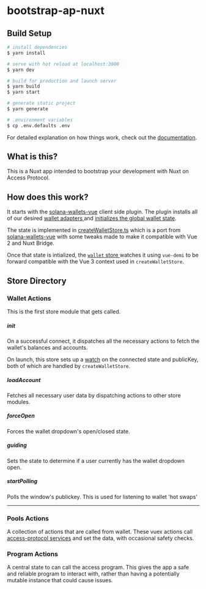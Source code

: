 # bootstrap-ap-nuxt

## Build Setup

```bash
# install dependencies
$ yarn install

# serve with hot reload at localhost:3000
$ yarn dev

# build for production and launch server
$ yarn build
$ yarn start

# generate static project
$ yarn generate

# .environment variables
$ cp .env.defaults .env
```

For detailed explanation on how things work, check out the [documentation](https://nuxtjs.org).

## What is this?

This is a Nuxt app intended to bootstrap your development with Nuxt on Access Protocol.

## How does this work?

It starts with the [solana-wallets-vue](https://github.com/TheBlockCrypto/bootstrap-ap-nuxt/blob/main/plugins/solana-wallets-vue.client.ts) client side plugin. The plugin installs all of our desired [wallet adapters ](https://www.npmjs.com/package/@solana/wallet-adapter-wallets) and [initializes the global wallet state](https://github.com/TheBlockCrypto/bootstrap-ap-nuxt/blob/main/components/wallets-vue/index.ts).

The state is implemented in [createWalletStore.ts](https://github.com/TheBlockCrypto/bootstrap-ap-nuxt/blob/main/components/wallets-vue/createWalletStore.ts) which is a port from [solana-wallets-vue](https://github.com/lorisleiva/solana-wallets-vue/blob/main/src/createWalletStore.ts) with some tweaks made to make it compatible with Vue 2 and Nuxt Bridge. 

Once that state is intialized, the [`wallet` store ](https://github.com/TheBlockCrypto/bootstrap-ap-nuxt/blob/main/store/wallet/actions.ts) watches it using `vue-demi` to be forward compatible with the Vue 3 context used in `createWalletStore`. 

## Store Directory

### Wallet Actions

This is the first store module that gets called. 

##### init
On a successful connect, it dispatches all the necessary actions to fetch the wallet's balances and accounts. 

On launch, this store sets up a [watch](https://github.com/TheBlockCrypto/theblock.co/blob/start-bagel-stories/store/wallet/actions.ts#L50) on the connected state and publicKey, both of which are handled by `createWalletStore`. 

##### loadAccount 
Fetches all necessary user data by dispatching actions to other store modules.

##### forceOpen
Forces the wallet dropdown's open/closed state.

##### guiding
Sets the state to determine if a user currently has the wallet dropdown open.

##### startPolling
Polls the window's publickey. This is used for listening to wallet 'hot swaps'
* * *
### Pools Actions

A collection of actions that are called from wallet. These vuex actions call [access-protocol services](https://github.com/TheBlockCrypto/bootstrap-ap-nuxt/tree/main/services/access) and set the data, with occasional safety checks.

### Program Actions

A central state to can call the access program. This gives the app a safe and reliable program to interact with, rather than having a potentially mutable instance that could cause issues.
